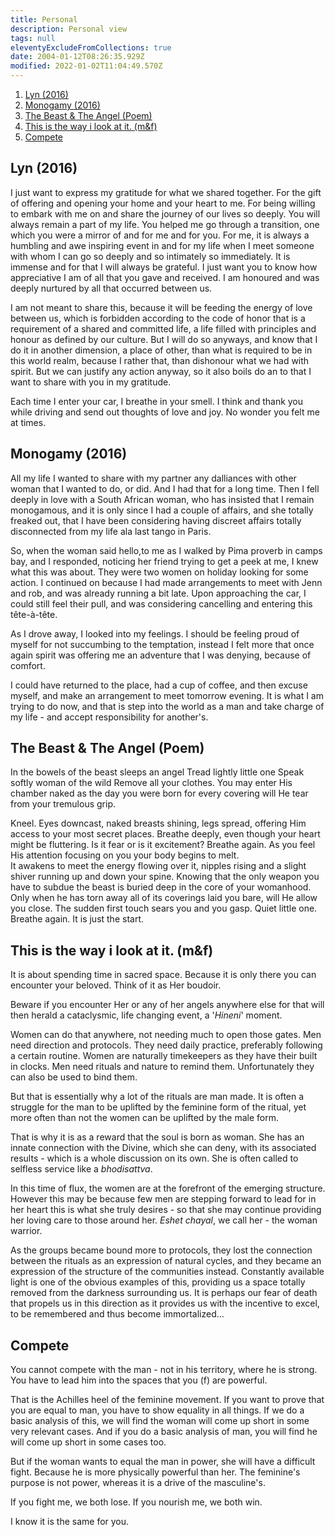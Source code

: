 ```yaml
---
title: Personal
description: Personal view
tags: null
eleventyExcludeFromCollections: true
date: 2004-01-12T08:26:35.929Z
modified: 2022-01-02T11:04:49.570Z
---
```


1. [Lyn (2016)](#lyn-2016)
2. [Monogamy (2016)](#monogamy-2016)
3. [The Beast \& The Angel (Poem)](#the-beast--the-angel-poem)
4. [This is the way i look at it. (m\&f)](#this-is-the-way-i-look-at-it-mf)
5. [Compete](#compete)

## Lyn (2016)

I just want to express my gratitude for what we shared together. For the gift of offering and opening your home and your heart to me. For being willing to embark with me on and share the journey of our lives so deeply. You will always remain a part of my life. You helped me go through a transition, one which you were a mirror of and for me and for you. For me, it is always a humbling and awe inspiring event in and for my life when I meet someone with whom I can go so deeply and so intimately so immediately. It is immense and for that I will always be grateful. I just want you to know how appreciative I am of all that you gave and received. I am honoured and was deeply nurtured by all that occurred between us.

I am not meant to share this, because it will be feeding the energy of love between us, which is forbidden according to the code of honor that is a requirement of a shared and committed life, a life filled with principles and honour as defined by our culture. But I will do so anyways, and know that I do it in another dimension, a place of other, than what is required to be in this world realm, because I rather that, than dishonour what we had with spirit. But we can justify any action anyway, so it also boils do an to that I want to share with you in my gratitude.

Each time I enter your car, I breathe in your smell. I think and thank you while driving and send out thoughts of love and joy. No wonder you felt me at times.

## Monogamy (2016)

All my life I wanted to share with my partner any dalliances with other woman that I wanted to do, or did. And I had that for a long time. Then I fell deeply in love with a South African woman, who has insisted that I remain monogamous, and it is only since I had a couple of affairs, and she totally freaked out, that I have been considering having discreet affairs totally disconnected from my life ala last tango in Paris.

So, when the woman said hello,to me as I walked by Pima proverb in camps bay, and I responded, noticing her friend trying to get a peek at me, I knew what this was about. They were two women on holiday looking for some action. I continued on because I had made arrangements to meet with Jenn and rob, and was already running a bit late. Upon approaching the car, I could still feel their pull, and was considering cancelling and entering this tête-à-tête.

As I drove away, I looked into my feelings. I should be feeling proud of myself for not succumbing to the temptation, instead I felt more that once again spirit was offering me an adventure that I was denying, because of comfort.

I could have returned to the place, had a cup of coffee, and then excuse myself, and make an arrangement to meet tomorrow evening. It is what I am trying to do now, and that is step into the world as a man and take charge of my life - and accept responsibility for another's.

## The Beast & The Angel (Poem)

In the bowels of the beast sleeps an angel
Tread lightly little one
Speak softly woman of the wild
Remove all your clothes.
You may enter His chamber naked
as the day you were born
for every covering
will He tear
from your tremulous grip.

Kneel.
Eyes downcast, naked breasts shining,
legs spread, offering Him access
to your most secret places.
Breathe deeply,
even though your heart might be fluttering.
Is it fear or is it excitement?
Breathe again.
As you feel His attention
focusing on you
your body
begins to melt.  
It awakens
to meet the energy
flowing over it,
nipples rising and
a slight shiver
running up and down your spine.
Knowing that the only weapon
you have
to subdue the beast is buried
deep in the core
of your womanhood.
Only when he has torn away
all of its coverings
laid you bare,
will He allow you close.
The sudden first touch sears you
and you gasp.
Quiet little one.
Breathe again.
It is just the start.

## This is the way i look at it. (m&f)

It is about spending time in sacred space. Because it is only there you can encounter your beloved. Think of it as Her boudoir.

Beware if you encounter Her or any of her angels anywhere else for that will then herald a cataclysmic, life changing event, a '_Hineni_' moment.

Women can do that anywhere, not needing much to open those gates. Men need direction and protocols. They need daily practice, preferably following a certain routine. Women are naturally timekeepers as they have their built in clocks. Men need rituals and nature to remind them. Unfortunately they can also be used to bind them.

But that is essentially why a lot of the rituals are man made. It is often a struggle for the man to be uplifted by the feminine form of the ritual, yet more often than not the women can be uplifted by the male form.

That is why it is as a reward that the soul is born as woman. She has an innate connection with the Divine, which she can deny, with its associated results - which is a whole discussion on its own. She is often called to selfless service like a _bhodisattva_.

In this time of flux, the women are at the forefront of the emerging structure. However this may be because few men are stepping forward to lead for in her heart this is what she truly desires - so that she may continue providing her loving care to those around her. _Eshet chayal_, we call her - the woman warrior.

As the groups became bound more to protocols, they lost the connection between the rituals as an expression of natural cycles, and they became an expression of the structure of the communities instead. Constantly available light is one of the obvious examples of this, providing us a space totally removed from the darkness surrounding us. It is perhaps our fear of death that propels us in this direction as it provides us with the incentive to excel, to be remembered and thus become immortalized...

## Compete

You cannot compete with the man - not in his territory, where he is strong. You have to lead him into the spaces that you (f) are powerful.

That is the Achilles heel of the feminine movement. If you want to prove that you are equal to man, you have to show equality in all things. If we do a basic analysis of this, we will find the woman will come up short in some very relevant cases. And if you do a basic analysis of man, you will find he will come up short in some cases too.

But if the woman wants to equal the man in power, she will have a difficult fight. Because he is more physically powerful than her. The feminine's purpose is not power, whereas it is a drive of the masculine's.

If you fight me, we both lose. If you nourish me, we both win.

I know it is the same for you.
